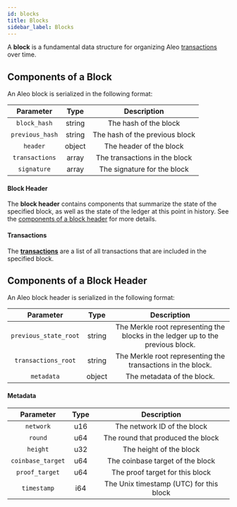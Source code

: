 ```yaml
---
id: blocks
title: Blocks
sidebar_label: Blocks
---
```


A **block** is a fundamental data structure for organizing Aleo [transactions](03_transactions.md) over time.

## Components of a Block

An Aleo block is serialized in the following format:


|    Parameter    |  Type  |          Description           |
|:---------------:|:------:|:------------------------------:|
|  `block_hash`   | string |     The hash of the block      |
| `previous_hash` | string | The hash of the previous block |
|    `header`     | object |    The header of the block     |
| `transactions`  | array  | The transactions in the block  |
|   `signature`   | array  |  The signature for the block   |

#### Block Header

The **block header** contains components that summarize the state of the specified block,
as well as the state of the ledger at this point in history. See the [components of a block header](#components-of-a-block-header)
for more details.

#### Transactions

The [**transactions**](./03_transactions.md) are a list of all transactions that are included in the specified block.

## Components of a Block Header

An Aleo block header is serialized in the following format:

|       Parameter       |  Type  |                                   Description                                   |
|:---------------------:|:------:|:-------------------------------------------------------------------------------:|
| `previous_state_root` | string | The Merkle root representing the blocks in the ledger up to the previous block. |
|  `transactions_root`  | string |           The Merkle root representing the transactions in the block.           |
|      `metadata`       | object |                           The metadata of the block.                            |

#### Metadata

|     Parameter     | Type |               Description               |
|:-----------------:|:----:|:---------------------------------------:|
|     `network`     | u16  |       The network ID of the block       |
|      `round`      | u64  |    The round that produced the block    |
|     `height`      | u32  |         The height of the block         |
| `coinbase_target` | u64  |    The coinbase target of the block     |
|  `proof_target`   | u64  |     The proof target for this block     |
|    `timestamp`    | i64  | The Unix timestamp (UTC) for this block |


[//]: # (## Advanced Topics)

[//]: # ()
[//]: # (### Verifying Blocks)

[//]: # ()
[//]: # (The steps to verify a block are as follows:)

[//]: # ()
[//]: # (1. Validate the block header )

[//]: # (    - Check that the `merkle_root_hash` is derived correctly)

[//]: # (    - Check that the `pedersen_merkle_root_hash` is derived correctly)

[//]: # (    - Check that the block timestamp is not more than 2 hours into the future)

[//]: # (    - Check that the block's difficulty target matches the expected difficulty target)

[//]: # (    - Check that the difficulty hash is less than or equal to the difficulty target)

[//]: # (    - Verify the PoSW proof)

[//]: # (2. Verify that there is only 1 coinbase transaction included in the block)

[//]: # (3. Verify that the sum of all transaction value balances are equal to the expected block reward)

[//]: # (4. Verify each transaction included in the block)

[//]: # ( )